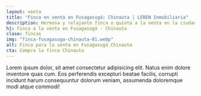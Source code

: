 ```yaml
---
layout: venta
title: "Finca en venta en Fusagasugá: Chinauta | LEBEN Inmobiliaria"
description: Hermosa y relajante finca o quinta a la venta en la ciudad de Fusagasugá. Contacta con LEBEN Inmobiliaria y aprovecha esta oferta. ¡Escríbenos!
h1: Finca a la venta en Fusagasugá - Chinauta
clase: fincas
img: "finca-fusagasuga-chinauta-01.webp"
alt: Finca para la venta en Fusagasugá Chinauta 
cta: Compra la finca Chinauta
---
```

Lorem ipsum dolor, sit amet consectetur adipisicing elit. Natus enim dolore inventore quas cum. Eos perferendis excepturi beatae facilis, corrupti incidunt harum consequuntur dolorum veniam, assumenda doloremque modi atque commodi!